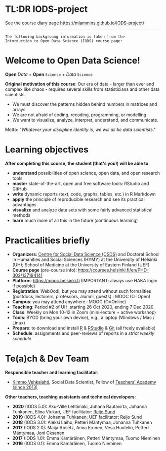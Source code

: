 # TL:DR IODS-project

See the course diary page   <https://mlammins.github.io/IODS-project/>

***

    The following backgroung information is taken from the  
    Intorduction to Open Data Science (IODS) course page:


# Welcome to Open Data Science!

**Open** *Data* + **Open** ```Science``` + *Data* ```Science```

**Original motivation of this course**: Our era of data - larger than ever and complex like chaos - requires several skills from statisticians and other data scientists.  

* We must discover the patterns hidden behind numbers in matrices and arrays.  
* We are not afraid of coding, recoding, programming, or modelling.  
* We want to visualize, analyze, interpret, understand, and communicate.  


Motto: "*Whatever your discipline identity is, we will all be data scientists*."


# Learning objectives

**After completing this course, the student (that's you!) will be able to**

* **understand** possibilities of open science, open data, and open research tools    
* **master** state-of-the-art, open and free software tools: RStudio and GitHub    
* **write** dynamic reports (text, code, graphs, tables, etc.) in R Markdown  
* **apply** the principle of reproducible research and see its practical advantages  
* **visualize** and analyze data sets with some fairly advanced statistical methods  
* **learn** much more of all this in the future (continuous learning)
    

# Practicalities briefly

* **Organizers**: [Centre for Social Data Science (CSDS)](https://www.helsinki.fi/en/faculty-of-social-sciences/centre-for-social-data-science) and Doctoral School in Humanities and Social Sciences (HYMY) at the University of Helsinki (UH); School of Medicine at the University of Eastern Finland (UEF)  
* **Course page** (pre-course info): <https://courses.helsinki.fi/en/PHD-302/137194141>
* **Platform**: <https://mooc.helsinki.fi> (IMPORTANT: always use HAKA login if possible)
* **Registration**: WebOodi, but you may attend without such formalities (postdocs, lecturers, professors, alumni, guests) : MOOC (O=Open)  
* **Campus**: you may attend anywhere : MOOC (O=Online)  
* **Teaching**: Period #2 of UH: starting 26 Oct 2020, ending 7 Dec 2020.  
* **Class**: Weekly on Mon 10-12 in Zoom (mini-lecture + active workshop)  
* **Tools**: BYOD (bring your own device), e.g., a laptop (Windows / Mac / Linux)  
* **Prepare**: to download and install [R](https://www.r-project.org/) & [RStudio](https://rstudio.com/) & [Git](https://git-scm.com/) (all freely available)  
* **Schedule**: assignments and peer-reviews of reports in a *strict weekly schedule*
    


# Te(a)ch & Dev Team

**Responsible teacher and learning facilitator**:

* [Kimmo Vehkalahti](https://www.helsinki.fi/en/news/higher-education-science-policy/a-revolution-of-openness-based-on-coding-is-transforming-the-social-sciences), Social Data Scientist, Fellow of [Teachers' Academy (since 2013)](https://www.helsinki.fi/en/university/teachers-academy)  

**Other teachers, teaching assistants and technical developers:** 

* **2020** (IODS 5.0): Aku-Ville Lehtimäki, Juhana Rautavirta, Johanna Tuhkanen, Elina Viukari, UEF facilitator: [Reijo Sund](https://uefconnect.uef.fi/en/person/reijo.sund/)  
* **2019** (IODS 4.0): Johanna Tuhkanen; UEF facilitator: Reijo Sund    
* **2018** (IODS 3.0): Aleksi Laiho, Petteri Mäntymaa, Johanna Tuhkanen  
* **2017** (IODS 2.0): Maija Absetz, Anna Eronen, Vesa Huotelin, Petteri Mäntymaa, Joni Oksanen  
* **2017** (IODS 1.0): Emma Kämäräinen, Petteri Mäntymaa, Tuomo Nieminen  
* **2016** (IODS 0.1): Emma Kämäräinen, Tuomo Nieminen
